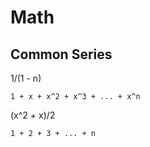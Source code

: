 # Math

## Common Series


1/(1 - n)

```
1 + x + x^2 + x^3 + ... + x^n
```

(x^2 + x)/2

```
1 + 2 + 3 + ... + n
```

  

